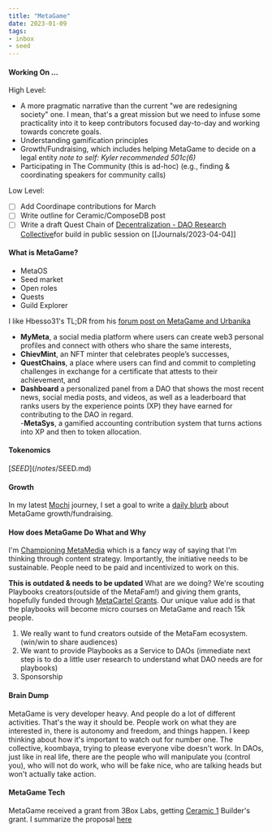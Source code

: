 ```yaml
---
title: "MetaGame"
date: 2023-01-09
tags:
- inbox
- seed
---
```


#### Working On ...

High Level: 
- A more pragmatic narrative than the current "we are redesigning society" one. I mean, that's a great mission but we need to infuse some practicality into it to keep contributors focused day-to-day and working towards concrete goals. 
- Understanding gamification principles 
- Growth/Fundraising, which includes helping MetaGame to decide on a legal entity *note to self: Kyler recommended 501c(6)*
- Participating in The Community (this is ad-hoc) (e.g., finding & coordinating speakers for community calls)

Low Level: 
- [ ] Add Coordinape contributions for March 
- [ ] Write outline for Ceramic/ComposeDB post
- [ ] Write a draft Quest Chain of [Decentralization - DAO Research Collective](/notes/Decentralization%20-%20DAO%20Research%20Collective.md)for build in public session on [[Journals/2023-04-04]]

#### What is MetaGame? 
- MetaOS
- Seed market
- Open roles 
- Quests
- Guild Explorer

I like Hbesso31's TL;DR from his [forum post on MetaGame and Urbanika](https://forum.metagame.wtf/t/metagame-and-urbanika-a-powerful-use-case/1110?u=hbesso31)

-   **MyMeta**, a social media platform where users can create web3 personal profiles and connect with others who share the same interests,
-   **ChievMint**, an NFT minter that celebrates people’s successes,
-   **QuestChains**, a place where users can find and commit to completing challenges in exchange for a certificate that attests to their achievement, and
-   **Dashboard** a personalized panel from a DAO that shows the most recent news, social media posts, and videos, as well as a leaderboard that ranks users by the experience points (XP) they have earned for contributing to the DAO in regard.  
    -**MetaSys**, a gamified accounting contribution system that turns actions into XP and then to token allocation.

#### Tokenomics
[$SEED](/notes/$SEED.md)

#### Growth
In my latest [Mochi](/content/notes/Mochi.md) journey, I set a goal to write a [daily blurb](quartz/content/notes/MetaGame%20Growth%20Daily%20Blurbs%201.md) about MetaGame growth/fundraising. 

#### How does MetaGame Do What and Why

I'm [Championing MetaMedia](https://forum.metagame.wtf/t/rika-goldberg-to-champion-metamedia/1052) which is a fancy way of saying that I'm thinking through content strategy.  Importantly, the initiative needs to be sustainable. People need to be paid and incentivized to work on this. 

**This is outdated & needs to be updated**
What are we doing? We're scouting Playbooks creators(outside of the MetaFam!) and giving them grants, hopefully funded through [MetaCartel Grants](https://forum.metacartel.org/t/metamedia-chili-pod/2731/9). Our unique value add is that the playbooks will become micro courses on MetaGame and reach 15k people.  

1. We really want to fund creators outside of the MetaFam ecosystem. (win/win to share audiences)
2. We want to provide Playbooks as a Service to DAOs (immediate next step is to do a little user research to understand what DAO needs are for playbooks)
3. Sponsorship

#### Brain Dump

MetaGame is very developer heavy.  And people do a lot of different activities. That's the way it should be. People work on what they are interested in, there is autonomy and freedom, and things happen. I keep thinking about how it's important to watch out for number one. The collective, koombaya, trying to please everyone vibe doesn't work. In DAOs, just like in real life, there are the people who will manipulate you (control you), who will not do work, who will be fake nice, who are talking heads but won't actually take action. 

#### MetaGame Tech
MetaGame received a grant from 3Box Labs, getting [Ceramic 1](quartz/content/notes/Ceramic%201.md) Builder's grant. I summarize the proposal [here](/notes/MetaGame%20Ceramic%20Builder's%20Grant%20Proposal.md)








	